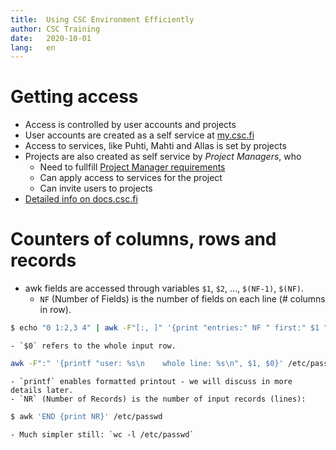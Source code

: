 ```yaml
---
title:	Using CSC Environment Efficiently
author:	CSC Training
date:	2020-10-01
lang:	en
---
```



# Getting access

- Access is controlled by user accounts and projects
- User accounts are created as a self service at [my.csc.fi](https://my.csc.fi)
- Access to services, like Puhti, Mahti and Allas is set by projects
- Projects are also created as self service by *Project Managers*, who
   - Need to fullfill [Project Manager requirements](link)
   - Can apply access to services for the project
   - Can invite users to projects
- [Detailed info on docs.csc.fi](https://docs.csc.fi/accounts/)

# Counters of columns, rows and records	

- awk fields are accessed through variables `$1`, `$2`, …, `$(NF-1)`, `$(NF)`.
    - `NF` (Number of Fields) is the number of fields on each line (# columns in row).
```bash
$ echo "0 1:2,3 4" | awk -F"[:, ]" '{print "entries:" NF " first:" $1 " last:" $NF}'
```
    - `$0` refers to the whole input row.
```bash
awk -F":" '{printf "user: %s\n    whole line: %s\n", $1, $0}' /etc/passwd
```
    - `printf` enables formatted printout - we will discuss in more details later.
    - `NR` (Number of Records) is the number of input records (lines):
```bash
$ awk 'END {print NR}' /etc/passwd
```
    - Much simpler still: `wc -l /etc/passwd`


